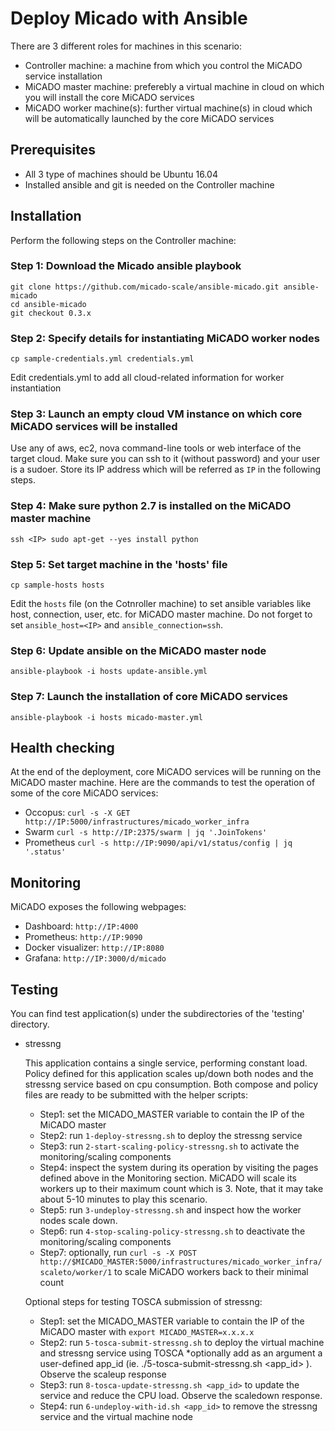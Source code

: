 # Deploy Micado with Ansible

There are 3 different roles for machines in this scenario:
 - Controller machine: a machine from which you control the MiCADO service installation
 - MiCADO master machine: preferebly a virtual machine in cloud on which you will install the core MiCADO services
 - MiCADO worker machine(s): further virtual machine(s) in cloud which will be automatically launched by the core MiCADO services

## Prerequisites

 - All 3 type of machines should be Ubuntu 16.04
 - Installed ansible and git is needed on the Controller machine

## Installation

Perform the following steps on the Controller machine:

### Step 1: Download the Micado ansible playbook

```
git clone https://github.com/micado-scale/ansible-micado.git ansible-micado
cd ansible-micado
git checkout 0.3.x
```

### Step 2: Specify details for instantiating MiCADO worker nodes

```
cp sample-credentials.yml credentials.yml
```
Edit credentials.yml to add all cloud-related information for worker instantiation

### Step 3: Launch an empty cloud VM instance on which core MiCADO services will be installed

Use any of aws, ec2, nova command-line tools or web interface of the target cloud. Make sure you can ssh to it (without password) and your user is a sudoer. Store its IP address which will be referred as `IP` in the following steps.

### Step 4: Make sure python 2.7 is installed on the MiCADO master machine

```
ssh <IP> sudo apt-get --yes install python
```

### Step 5: Set target machine in the 'hosts' file

```
cp sample-hosts hosts
```
Edit the `hosts` file (on the Cotnroller machine) to set ansible variables like host, connection, user, etc. for MiCADO master machine. Do not forget to set `ansible_host=<IP>` and `ansible_connection=ssh`.

### Step 6: Update ansible on the MiCADO master node

```
ansible-playbook -i hosts update-ansible.yml
```

### Step 7: Launch the installation of core MiCADO services

```
ansible-playbook -i hosts micado-master.yml
```

## Health checking

At the end of the deployment, core MiCADO services will be running on the MiCADO master machine. Here are the commands to test the operation of some of the core MiCADO services:

- Occopus:
```curl -s -X GET http://IP:5000/infrastructures/micado_worker_infra```
- Swarm
```curl -s http://IP:2375/swarm | jq '.JoinTokens'```
- Prometheus
```curl -s http://IP:9090/api/v1/status/config | jq '.status'```

## Monitoring

MiCADO exposes the following webpages:
- Dashboard:
```http://IP:4000```
- Prometheus:
```http://IP:9090```
- Docker visualizer:
```http://IP:8080```
- Grafana:
```http://IP:3000/d/micado```

## Testing

You can find test application(s) under the subdirectories of the 'testing' directory.

- stressng

  This application contains a single service, performing constant load. Policy defined for this application scales up/down both nodes and the stressng service based on cpu consumption. Both compose and policy files are ready to be submitted with the helper scripts:
  - Step1: set the MICADO_MASTER variable to contain the IP of the MiCADO master
  - Step2: run ```1-deploy-stressng.sh``` to deploy the stressng service
  - Step3: run ```2-start-scaling-policy-stressng.sh``` to activate the monitoring/scaling components
  - Step4: inspect the system during its operation by visiting the pages defined above in the Monitoring section. MiCADO will scale its workers up to their maximum count which is 3. Note, that it may take about 5-10 minutes to play this scenario.
  - Step5: run ```3-undeploy-stressng.sh``` and inspect how the worker nodes scale down.
  - Step6: run ```4-stop-scaling-policy-stressng.sh``` to deactivate the monitoring/scaling components
  - Step7: optionally, run ```curl -s -X POST http://$MICADO_MASTER:5000/infrastructures/micado_worker_infra/scaleto/worker/1``` to scale MiCADO workers back to their minimal count

  Optional steps for testing TOSCA submission of stressng:
  - Step1: set the MICADO_MASTER variable to contain the IP of the MiCADO master with ```export MICADO_MASTER=x.x.x.x```
  - Step2: run ```5-tosca-submit-stressng.sh``` to deploy the virtual machine and stressng service using TOSCA *optionally add as an argument a user-defined app_id (ie. ./5-tosca-submit-stressng.sh <app_id> ). Observe the scaleup response
  - Step3: run ```8-tosca-update-stressng.sh <app_id>``` to update the service and reduce the CPU load. Observe the scaledown response.
  - Step4: run ```6-undeploy-with-id.sh <app_id>``` to remove the stressng service and the virtual machine node
